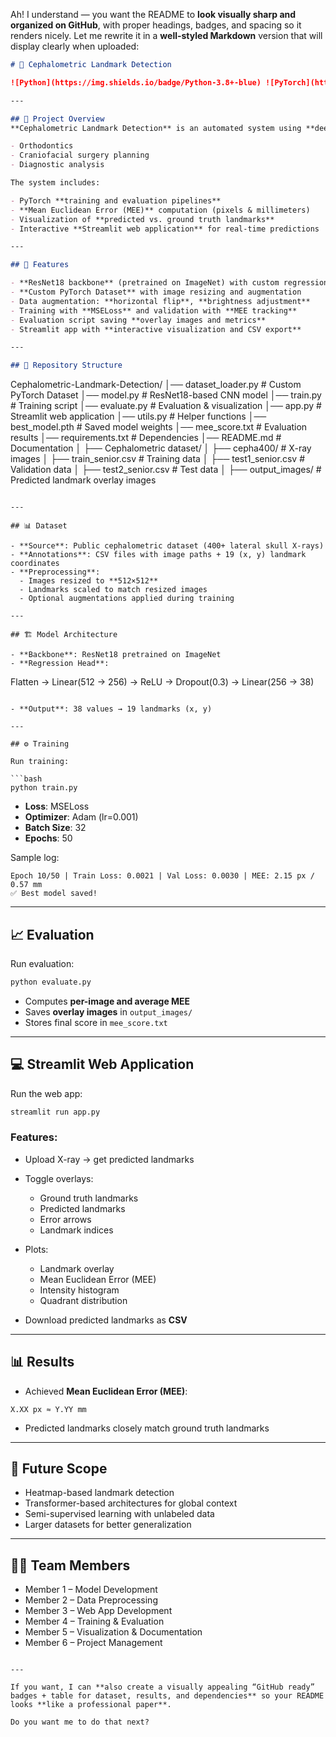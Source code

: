 Ah! I understand — you want the README to **look visually sharp and organized on GitHub**, with proper headings, badges, and spacing so it renders nicely. Let me rewrite it in a **well-styled Markdown** version that will display clearly when uploaded:

```markdown
# 🧠 Cephalometric Landmark Detection

![Python](https://img.shields.io/badge/Python-3.8+-blue) ![PyTorch](https://img.shields.io/badge/PyTorch-2.x-red) ![Streamlit](https://img.shields.io/badge/Streamlit-App-brightgreen) ![Status](https://img.shields.io/badge/Status-Active-success)

---

## 📌 Project Overview
**Cephalometric Landmark Detection** is an automated system using **deep learning** to predict **19 anatomical landmarks** on lateral skull X-rays. This is useful in:

- Orthodontics
- Craniofacial surgery planning
- Diagnostic analysis

The system includes:

- PyTorch **training and evaluation pipelines**
- **Mean Euclidean Error (MEE)** computation (pixels & millimeters)
- Visualization of **predicted vs. ground truth landmarks**
- Interactive **Streamlit web application** for real-time predictions

---

## 🚀 Features

- **ResNet18 backbone** (pretrained on ImageNet) with custom regression head  
- **Custom PyTorch Dataset** with image resizing and augmentation  
- Data augmentation: **horizontal flip**, **brightness adjustment**  
- Training with **MSELoss** and validation with **MEE tracking**  
- Evaluation script saving **overlay images and metrics**  
- Streamlit app with **interactive visualization and CSV export**

---

## 📂 Repository Structure

```

Cephalometric-Landmark-Detection/
│── dataset\_loader.py       # Custom PyTorch Dataset
│── model.py                # ResNet18-based CNN model
│── train.py                # Training script
│── evaluate.py             # Evaluation & visualization
│── app.py                  # Streamlit web application
│── utils.py                # Helper functions
│── best\_model.pth          # Saved model weights
│── mee\_score.txt           # Evaluation results
│── requirements.txt        # Dependencies
│── README.md               # Documentation
│
├── Cephalometric dataset/
│   ├── cepha400/           # X-ray images
│   ├── train\_senior.csv    # Training data
│   ├── test1\_senior.csv    # Validation data
│   ├── test2\_senior.csv    # Test data
│
├── output\_images/          # Predicted landmark overlay images

```

---

## 📊 Dataset

- **Source**: Public cephalometric dataset (400+ lateral skull X-rays)  
- **Annotations**: CSV files with image paths + 19 (x, y) landmark coordinates  
- **Preprocessing**:
  - Images resized to **512×512**
  - Landmarks scaled to match resized images
  - Optional augmentations applied during training

---

## 🏗 Model Architecture

- **Backbone**: ResNet18 pretrained on ImageNet  
- **Regression Head**:

```

Flatten → Linear(512 → 256) → ReLU → Dropout(0.3) → Linear(256 → 38)

````

- **Output**: 38 values → 19 landmarks (x, y)

---

## ⚙️ Training

Run training:

```bash
python train.py
````

* **Loss**: MSELoss
* **Optimizer**: Adam (lr=0.001)
* **Batch Size**: 32
* **Epochs**: 50

Sample log:

```
Epoch 10/50 | Train Loss: 0.0021 | Val Loss: 0.0030 | MEE: 2.15 px / 0.57 mm
✅ Best model saved!
```

---

## 📈 Evaluation

Run evaluation:

```bash
python evaluate.py
```

* Computes **per-image and average MEE**
* Saves **overlay images** in `output_images/`
* Stores final score in `mee_score.txt`

---

## 💻 Streamlit Web Application

Run the web app:

```bash
streamlit run app.py
```

### Features:

* Upload X-ray → get predicted landmarks
* Toggle overlays:

  * Ground truth landmarks
  * Predicted landmarks
  * Error arrows
  * Landmark indices
* Plots:

  * Landmark overlay
  * Mean Euclidean Error (MEE)
  * Intensity histogram
  * Quadrant distribution
* Download predicted landmarks as **CSV**

---

## 📊 Results

* Achieved **Mean Euclidean Error (MEE)**:

```
X.XX px ≈ Y.YY mm
```

* Predicted landmarks closely match ground truth landmarks

---

## 🔮 Future Scope

* Heatmap-based landmark detection
* Transformer-based architectures for global context
* Semi-supervised learning with unlabeled data
* Larger datasets for better generalization

---

## 👨‍💻 Team Members

* Member 1 – Model Development
* Member 2 – Data Preprocessing
* Member 3 – Web App Development
* Member 4 – Training & Evaluation
* Member 5 – Visualization & Documentation
* Member 6 – Project Management

```

---

If you want, I can **also create a visually appealing “GitHub ready” badges + table for dataset, results, and dependencies** so your README looks **like a professional paper**.  

Do you want me to do that next?
```
